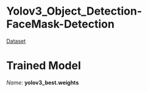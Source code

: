 # Yolov3_Object_Detection-FaceMask-Detection



[Dataset](https://www.kaggle.com/datasets/crained/wearingmaskc19)

<h1> Trained Model </h1>
<i>Name:</i> <b> yolov3_best.weights </b>
